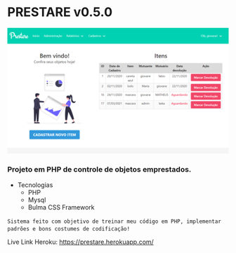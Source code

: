 # PRESTARE v0.5.0
![Prestare](./src/assets/home_prestare.png)
### Projeto em PHP de controle de objetos emprestados.

- Tecnologias 
    - PHP
    - Mysql
    - Bulma CSS Framework

`Sistema feito com objetivo de treinar meu código em PHP, implementar padrões e bons costumes de codificação!`

Live Link Heroku: https://prestare.herokuapp.com/
